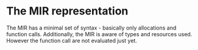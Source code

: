 # The MIR representation
The MIR has a minimal set of syntax - basically only allocations and function calls.
Additionally, the MIR is aware of types and resources used. However the function call are not evaluated just yet.
